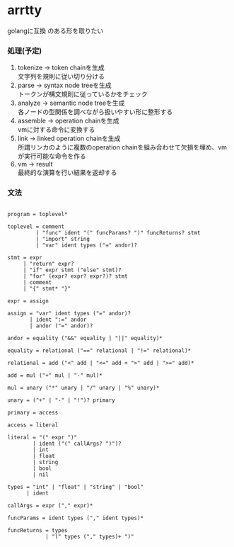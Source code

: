 # arrtty
golangに互換 のある形を取りたい

### 処理(予定)
1. tokenize -> token chainを生成  
文字列を規則に従い切り分ける
2. parse -> syntax node treeを生成  
トークンが構文規則に従っているかをチェック
3. analyze -> semantic node treeを生成  
各ノードの型関係を調べながら扱いやすい形に整形する
4. assemble -> operation chainを生成  
vmに対する命令に変換する
5. link -> linked operation chainを生成  
所謂リンカのように複数のoperation chainを組み合わせて欠損を埋め、vmが実行可能な命令を作る
6. vm -> result  
最終的な演算を行い結果を返却する

### 文法
```text

program = toplevel*

toplevel = comment
         | "func" ident "(" funcParams? ")" funcReturns? stmt
         | "import" string
         | "var" ident types ("=" andor)?

stmt = expr
     | "return" expr?
     | "if" expr stmt ("else" stmt)?
     | "for" (expr? expr? expr?)? stmt
     | comment
     | "{" stmt* "}"

expr = assign

assign = "var" ident types ("=" andor)?
       | ident ":=" andor
       | andor ("=" andor)?

andor = equality ("&&" equality | "||" equality)*

equality = relational ("==" relational | "!=" relational)*

relational = add ("<" add | "<=" add + ">" add | ">=" add)*

add = mul ("+" mul | "-" mul)*

mul = unary ("*" unary | "/" unary | "%" unary)*

unary = ("+" | "-" | "!")? primary

primary = access

access = literal 

literal = "(" expr ")"
        | ident ("(" callArgs? ")")?
        | int
        | float
        | string
        | bool
        | nil

types = "int" | "float" | "string" | "bool"
      | ident

callArgs = expr ("," expr)*

funcParams = ident types ("," ident types)*

funcReturns = types
            | "(" types ("," types)+ ")"

```